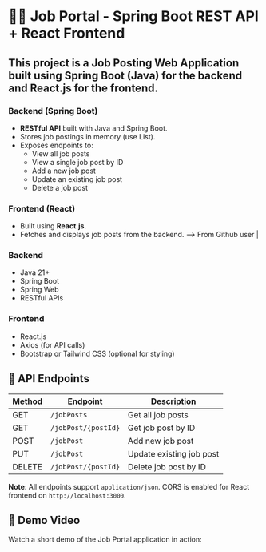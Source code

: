 # 🧑‍💻 Job Portal - Spring Boot REST API + React Frontend
This project is a **Job Posting Web Application** built using **Spring Boot (Java)** for the backend and **React.js** for the frontend.
---
### Backend (Spring Boot)
- **RESTful API** built with Java and Spring Boot.
- Stores job postings in memory (use List).
- Exposes endpoints to:
  - View all job posts
  - View a single job post by ID
  - Add a new job post
  - Update an existing job post
  - Delete a job post
### Frontend (React)
- Built using **React.js**.
- Fetches and displays job posts from the backend.
  --> From Github user |

### Backend
- Java 21+
- Spring Boot
- Spring Web
- RESTful APIs

### Frontend
- React.js
- Axios (for API calls)
- Bootstrap or Tailwind CSS (optional for styling)

## 🔗 API Endpoints

| Method | Endpoint             | Description                     |
|--------|----------------------|---------------------------------|
| GET    | `/jobPosts`          | Get all job posts               |
| GET    | `/jobPost/{postId}`  | Get job post by ID              |
| POST   | `/jobPost`           | Add new job post                |
| PUT    | `/jobPost`           | Update existing job post        |
| DELETE | `/jobPost/{postId}`  | Delete job post by ID           |

**Note**: All endpoints support `application/json`. CORS is enabled for React frontend on `http://localhost:3000`.

## 🎥 Demo Video

Watch a short demo of the Job Portal application in action:

